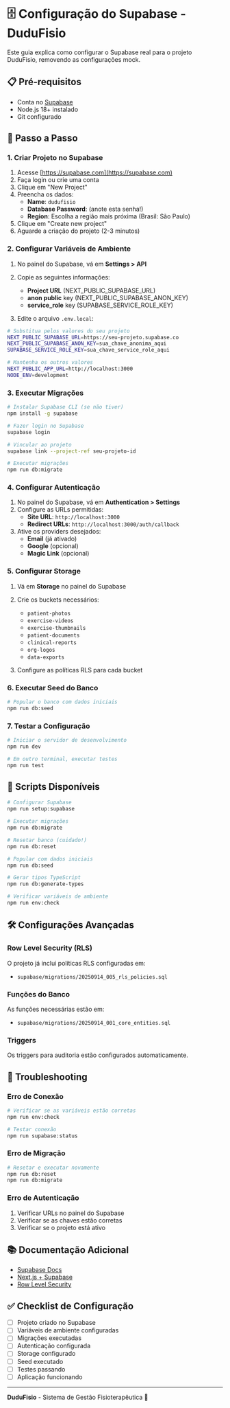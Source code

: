 # 🗄️ Configuração do Supabase - DuduFisio

Este guia explica como configurar o Supabase real para o projeto DuduFisio, removendo as configurações mock.

## 📋 Pré-requisitos

- Conta no [Supabase](https://supabase.com)
- Node.js 18+ instalado
- Git configurado

## 🚀 Passo a Passo

### 1. Criar Projeto no Supabase

1. Acesse [https://supabase.com](https://supabase.com)
2. Faça login ou crie uma conta
3. Clique em "New Project"
4. Preencha os dados:
   - **Name**: `dudufisio`
   - **Database Password**: (anote esta senha!)
   - **Region**: Escolha a região mais próxima (Brasil: São Paulo)
5. Clique em "Create new project"
6. Aguarde a criação do projeto (2-3 minutos)

### 2. Configurar Variáveis de Ambiente

1. No painel do Supabase, vá em **Settings > API**
2. Copie as seguintes informações:
   - **Project URL** (NEXT_PUBLIC_SUPABASE_URL)
   - **anon public** key (NEXT_PUBLIC_SUPABASE_ANON_KEY)
   - **service_role** key (SUPABASE_SERVICE_ROLE_KEY)

3. Edite o arquivo `.env.local`:
```bash
# Substitua pelos valores do seu projeto
NEXT_PUBLIC_SUPABASE_URL=https://seu-projeto.supabase.co
NEXT_PUBLIC_SUPABASE_ANON_KEY=sua_chave_anonima_aqui
SUPABASE_SERVICE_ROLE_KEY=sua_chave_service_role_aqui

# Mantenha os outros valores
NEXT_PUBLIC_APP_URL=http://localhost:3000
NODE_ENV=development
```

### 3. Executar Migrações

```bash
# Instalar Supabase CLI (se não tiver)
npm install -g supabase

# Fazer login no Supabase
supabase login

# Vincular ao projeto
supabase link --project-ref seu-projeto-id

# Executar migrações
npm run db:migrate
```

### 4. Configurar Autenticação

1. No painel do Supabase, vá em **Authentication > Settings**
2. Configure as URLs permitidas:
   - **Site URL**: `http://localhost:3000`
   - **Redirect URLs**: `http://localhost:3000/auth/callback`
3. Ative os providers desejados:
   - **Email** (já ativado)
   - **Google** (opcional)
   - **Magic Link** (opcional)

### 5. Configurar Storage

1. Vá em **Storage** no painel do Supabase
2. Crie os buckets necessários:
   - `patient-photos`
   - `exercise-videos`
   - `exercise-thumbnails`
   - `patient-documents`
   - `clinical-reports`
   - `org-logos`
   - `data-exports`

3. Configure as políticas RLS para cada bucket

### 6. Executar Seed do Banco

```bash
# Popular o banco com dados iniciais
npm run db:seed
```

### 7. Testar a Configuração

```bash
# Iniciar o servidor de desenvolvimento
npm run dev

# Em outro terminal, executar testes
npm run test
```

## 🔧 Scripts Disponíveis

```bash
# Configurar Supabase
npm run setup:supabase

# Executar migrações
npm run db:migrate

# Resetar banco (cuidado!)
npm run db:reset

# Popular com dados iniciais
npm run db:seed

# Gerar tipos TypeScript
npm run db:generate-types

# Verificar variáveis de ambiente
npm run env:check
```

## 🛠️ Configurações Avançadas

### Row Level Security (RLS)

O projeto já inclui políticas RLS configuradas em:
- `supabase/migrations/20250914_005_rls_policies.sql`

### Funções do Banco

As funções necessárias estão em:
- `supabase/migrations/20250914_001_core_entities.sql`

### Triggers

Os triggers para auditoria estão configurados automaticamente.

## 🚨 Troubleshooting

### Erro de Conexão

```bash
# Verificar se as variáveis estão corretas
npm run env:check

# Testar conexão
npm run supabase:status
```

### Erro de Migração

```bash
# Resetar e executar novamente
npm run db:reset
npm run db:migrate
```

### Erro de Autenticação

1. Verificar URLs no painel do Supabase
2. Verificar se as chaves estão corretas
3. Verificar se o projeto está ativo

## 📚 Documentação Adicional

- [Supabase Docs](https://supabase.com/docs)
- [Next.js + Supabase](https://supabase.com/docs/guides/getting-started/quickstarts/nextjs)
- [Row Level Security](https://supabase.com/docs/guides/auth/row-level-security)

## ✅ Checklist de Configuração

- [ ] Projeto criado no Supabase
- [ ] Variáveis de ambiente configuradas
- [ ] Migrações executadas
- [ ] Autenticação configurada
- [ ] Storage configurado
- [ ] Seed executado
- [ ] Testes passando
- [ ] Aplicação funcionando

---

**DuduFisio** - Sistema de Gestão Fisioterapêutica 🏥

